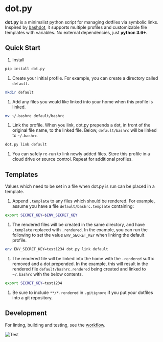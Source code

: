 # dot.py

**dot.py** is a minimalist python script for managing dotfiles via symbolic links. Inspired by [bashdot](https://github.com/bashdot/bashdot), it supports multiple profiles and customizable file templates with variables. No external dependencies, just **python 3.6+**.

## Quick Start

1. Install

```sh
pip install dot.py
```

1. Create your initial profile. For example, you can create a directory called `default`.

```sh
mkdir default
```

1. Add any files you would like linked into your home when this profile is linked.

```sh
mv ~/.bashrc default/bashrc
```

1. Link the profile. When you link, dot.py prepends a dot, in front of the original file name, to the linked file. Below, `default/bashrc` will be linked to `~/.bashrc`.

```sh
dot.py link default
```

1. You can safely re-run to link newly added files. Store this profile in a cloud drive or source control. Repeat for additional profiles.

## Templates

Values which need to be set in a file when dot.py is run can be placed in a template.

1. Append `.template` to any files which should be rendered. For example, assume you have a file `default/bashrc.template` containing:

```sh
export SECRET_KEY=$ENV_SECRET_KEY
```

1. The rendered files will be created in the same directory, and have `.template` replaced with `.rendered`. In the example, you can run the following to set the value `ENV_SECRET_KEY` when linking the default profile.

```sh
env ENV_SECRET_KEY=test1234 dot.py link default
```

1. The rendered file will be linked into the home with the `.rendered` suffix removed and a dot prepended. In the example, this will result in the rendered file `default/bashrc.rendered` being created and linked to `~/.bashrc` with the below contents.

```sh
export SECRET_KEY=test1234
```

1. Be sure to include `**/*.rendered` in `.gitignore` if you put your dotfiles into a git repository.

## Development

For linting, building and testing, see the [workflow](https://github.com/vincentqb/dot.py/blob/main/.github/workflows/python-app.yml).

![Test](https://github.com/vincentqb/dot.py/actions/workflows/python-app.yml/badge.svg)
